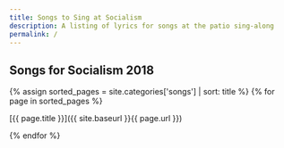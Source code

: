```yaml
---
title: Songs to Sing at Socialism
description: A listing of lyrics for songs at the patio sing-along
permalink: /
---
```

## Songs for Socialism 2018

{% assign sorted_pages = site.categories['songs'] | sort: title %}
{% for page in sorted_pages %}
   
[{{ page.title }}]({{ site.baseurl }}{{ page.url }})
            
{% endfor %}
